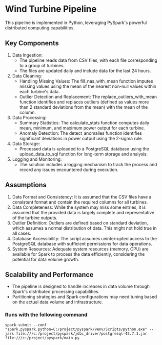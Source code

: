# Wind Turbine Pipeline

This pipeline is implemented in Python, leveraging PySpark's powerful distributed computing capabilities.

## Key Components

1. Data Ingestion:
   - The pipeline reads data from CSV files, with each file corresponding to a group of turbines.
   - The files are updated daily and include data for the last 24 hours.
2. Data Cleaning:
   - Handling Missing Values: The fill_nas_with_mean function imputes missing values using the mean of the nearest non-null values within each turbine's data.
   - Outlier Detection and Replacement: The replace_outliers_with_mean function identifies and replaces outliers (defined as values more than 2 standard deviations from the mean) with the mean of the column.
3. Data Processing:
   - Summary Statistics: The calculate_stats function computes daily mean, minimum, and maximum power output for each turbine.
   - Anomaly Detection: The detect_anomalies function identifies significant deviations in power output using the 2-sigma rule.
4. Data Storage:
   - Processed data is uploaded to a PostgreSQL database using the upload_data_to_sql function for long-term storage and analysis.
5. Logging and Monitoring:
   - The solution includes a logging mechanism to track the process and record any issues encountered during execution.

## Assumptions

1. Data Format and Consistency: It is assumed that the CSV files have a consistent format and contain the required columns for all turbines.
2. Data Completeness: While the system may miss some entries, it is assumed that the provided data is largely complete and representative of the turbine outputs.
3. Outlier Definition: Outliers are defined based on standard deviation, which assumes a normal distribution of data. This might not hold true in all cases.
4. Database Accessibility: The script assumes uninterrupted access to the PostgreSQL database with sufficient permissions for data operations.
5. System Resources: Adequate system resources (memory, CPU) are available for Spark to process the data efficiently, considering the potential for data volume growth.

## Scalability and Performance

- The pipeline is designed to handle increases in data volume through Spark's distributed processing capabilities.
- Partitioning strategies and Spark configurations may need tuning based on the actual data volume and infrastructure.

### Runs with the following command

```console
spark-submit --conf "spark.pyspark.python=C:/project/pyspark/venv/Scripts/python.exe" --jars file:///c:/project/pyspark/jdbc_driver/postgresql-42.7.1.jar file:///c:/project/pyspark/main.py
```
